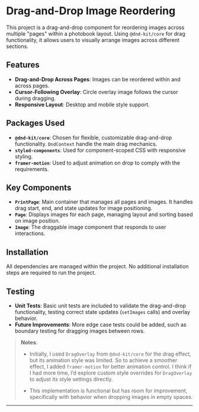 # Drag-and-Drop Image Reordering

This project is a drag-and-drop component for reordering images across multiple "pages" within a photobook layout. Using `@dnd-kit/core` for drag functionality, it allows users to visually arrange images across different sections.


## Features

- **Drag-and-Drop Across Pages**: Images can be reordered within and across pages.
- **Cursor-Following Overlay**: Circle overlay image follows the cursor during dragging.
- **Responsive Layout**: Desktop and mobile style support.

## Packages Used

- **`@dnd-kit/core`**: Chosen for flexible, customizable drag-and-drop functionality. `DndContext` handle the main drag mechanics.
- **`styled-components`**: Used for component-scoped CSS with responsive styling.
- **`framer-motion`**: Used to adjust animation on drop to comply with the requirements.

## Key Components

- **`PrintPage`**: Main container that manages all pages and images. It handles drag start, end, and state updates for image positioning.
- **`Page`**: Displays images for each page, managing layout and sorting based on image position.
- **`Image`**: The draggable image component that responds to user interactions.

## Installation

All dependencies are managed within the project. No additional installation steps are required to run the project.

## Testing

- **Unit Tests**: Basic unit tests are included to validate the drag-and-drop functionality, testing correct state updates (`setImages` calls) and overlay behavior.
- **Future Improvements**: More edge case tests could be added, such as boundary testing for dragging images between rows.

> **Notes**: 
> - Initially, I used `DragOverlay` from `@dnd-kit/core` for the drag effect, but its animation style was limited. So to achieve a smoother effect, I added `framer-motion` for better animation control. I think if I had more time, I’d explore custom style overrides for `DragOverlay` to adjust its style settings directly.
>
> - This implementation is functional but has room for improvement, specifically with behavior when dropping images in empty spaces.

---